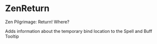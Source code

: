 # ZenReturn
Zen Pilgrimage: Return! Where? 

Adds information about the temporary bind location to the Spell and Buff Tooltip
